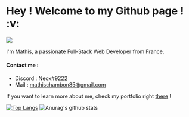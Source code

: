 <h1> Hey ! Welcome to my Github page ! :v:</h1>

![](https://komarev.com/ghpvc/?username=Neox63)

I'm Mathis, a passionate Full-Stack Web Developer from France.

<h4>Contact me : </h4>

- Discord : Neox#9222
- Mail : <a href="mailto:mathischambon85@gmail.com">mathischambon85@gmail.com</a>

If you want to learn more about me, check my portfolio right <a href="https://mathiis.tk/">there</a> !

[![Top Langs](https://github-readme-stats.vercel.app/api/top-langs/?username=Neox63)](https://github.com/anuraghazra/github-readme-stats) ![Anurag's github stats](https://github-readme-stats.vercel.app/api?username=Neox63&show_icons=true&include_all_commits=true&count_private=true) 
